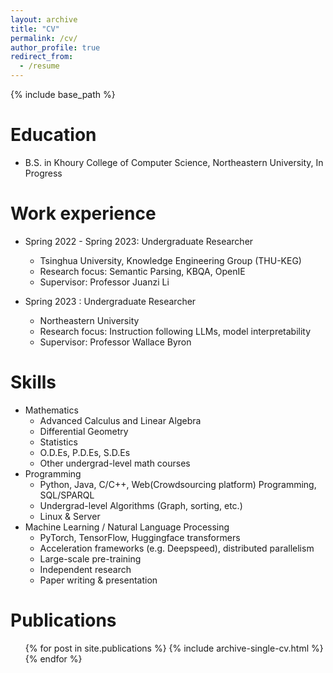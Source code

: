 ```yaml
---
layout: archive
title: "CV"
permalink: /cv/
author_profile: true
redirect_from:
  - /resume
---
```


{% include base_path %}

Education
======
* B.S. in Khoury College of Computer Science, Northeastern University, In Progress

Work experience
======
* Spring 2022 - Spring 2023: Undergraduate Researcher
  * Tsinghua University, Knowledge Engineering Group (THU-KEG)
  * Research focus: Semantic Parsing, KBQA, OpenIE
  * Supervisor: Professor Juanzi Li
  
* Spring 2023 : Undergraduate Researcher
  * Northeastern University 
  * Research focus: Instruction following LLMs, model interpretability
  * Supervisor: Professor Wallace Byron
  
Skills
======
* Mathematics
  * Advanced Calculus and Linear Algebra
  * Differential Geometry
  * Statistics
  * O.D.Es, P.D.Es, S.D.Es
  * Other undergrad-level math courses
* Programming
  * Python, Java, C/C++, Web(Crowdsourcing platform) Programming, SQL/SPARQL
  * Undergrad-level Algorithms (Graph, sorting, etc.)
  * Linux & Server
* Machine Learning / Natural Language Processing
  * PyTorch, TensorFlow, Huggingface transformers
  * Acceleration frameworks (e.g. Deepspeed), distributed parallelism
  * Large-scale pre-training
  * Independent research
  * Paper writing & presentation

Publications
======
  <ul>{% for post in site.publications %}
    {% include archive-single-cv.html %}
  {% endfor %}</ul>
